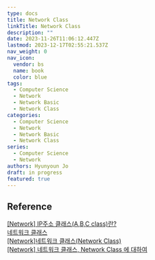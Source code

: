 ```yaml
---
type: docs
title: Network Class
linkTitle: Network Class
description: ""
date: 2023-11-26T11:06:12.447Z
lastmod: 2023-12-17T02:55:21.537Z
nav_weight: 0
nav_icon:
  vendor: bs
  name: book
  color: blue
tags:
  - Computer Science
  - Network
  - Network Basic
  - Network Class
categories:
  - Computer Science
  - Network
  - Network Basic
  - Network Class
series:
  - Computer Science
  - Network
authors: Hyunyoun Jo
draft: in progress
featured: true
---
```


## Reference

[[Network] IP주소 클래스(A,B,C class)란?](https://limkydev.tistory.com/168)  
[네트워크 클래스](https://ko.wikipedia.org/wiki/%EB%84%A4%ED%8A%B8%EC%9B%8C%ED%81%AC_%ED%81%B4%EB%9E%98%EC%8A%A4)  
[[Network]네트워크 클래스(Network Class)](https://hyoje420.tistory.com/31)  
[[Network] 네트워크 클래스, Network Class 에 대하여](https://wonit.tistory.com/554)
